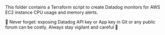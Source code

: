 This folder contains a Terraform script to create Datadog monitors for AWS EC2 instance CPU usage and memory alerts.

🚨 Never forget: exposing Datadog API key or App key in Git or any public forum can be costly. 
Always stay vigilant and careful 🚨 
